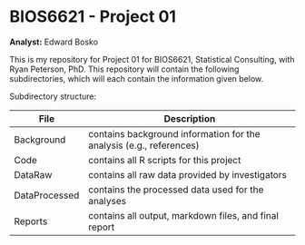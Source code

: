 # BIOS6621 - Project 01

**Analyst:** Edward Bosko

This is my repository for Project 01 for BIOS6621, Statistical Consulting, with Ryan Peterson, PhD. This repository will contain the following subdirectories, which will each contain the information given below.

Subdirectory structure:

File | Description
------|----------------------
Background | contains background information for the analysis (e.g., references)
Code | contains all R scripts for this project
DataRaw | contains all raw data provided by investigators
DataProcessed | contains the processed data used for the analyses
Reports | contains all output, markdown files, and final report
